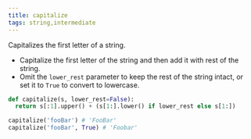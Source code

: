 ```yaml
---
title: capitalize
tags: string,intermediate
---
```


Capitalizes the first letter of a string.

- Capitalize the first letter of the string and then add it with rest of the string.
- Omit the `lower_rest` parameter to keep the rest of the string intact, or set it to `True` to convert to lowercase.

```py
def capitalize(s, lower_rest=False):
  return s[:1].upper() + (s[1:].lower() if lower_rest else s[1:])
```

```py
capitalize('fooBar') # 'FooBar'
capitalize('fooBar', True) # 'Foobar'
```
